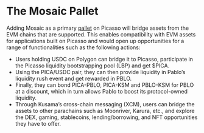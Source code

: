 # The Mosaic Pallet

Adding Mosaic as a primary 
[pallet](https://composablefi.medium.com/the-pallet-revolution-powered-by-picasso-481377738836) on Picasso will 
bridge assets from the EVM chains that are supported. This enables compatibility with EVM assets for applications built 
on Picasso and would open up opportunities for a range of functionalities such as the following actions:

* Users holding USDC on Polygon can bridge it to Picasso, participate in the Picasso liquidity bootstrapping pool (LBP)
  and get $PICA. 
* Using the PICA/USDC pair, they can then provide liquidity in Pablo’s liquidity rush event and get rewarded in PBLO. 
* Finally, they can bond PICA-PBLO, PICA-KSM and PBLO-KSM for PBLO at a discount, which in turn allows Pablo to boost 
  its protocol-owned liquidity.
* Through Kusama’s cross-chain messaging (XCM), users can bridge the assets to other parachains such as Moonriver, 
  Karura, etc., and explore the DEX, gaming, stablecoins, lending/borrowing, and NFT opportunities they have to offer.